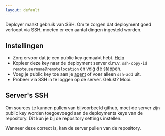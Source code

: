 ```yaml
---
layout: default
---
```


Deployer maakt gebruik van SSH. Om te zorgen dat deployment goed verloopt via SSH, moeten er 
een aantal dingen ingesteld worden.

## Instellingen

- Zorg ervoor dat je een public key gemaakt hebt. [Help](https://help.github.com/articles/connecting-to-github-with-ssh/)
- Kopieer deze key naar de deployment server d.m.v. `ssh-copy-id remoteusername@remotelocation` en 
volg de stappen.
- Voeg je public key toe aan je [agent](https://help.github.com/articles/generating-a-new-ssh-key-and-adding-it-to-the-ssh-agent/#adding-your-ssh-key-to-the-ssh-agent) of 
voer alleen `ssh-add` uit.
- Probeer via SSH in te loggen op de server. Gelukt? Mooi.

## Server's SSH

Om sources te kunnen pullen van bijvoorbeeld github, moet de server zijn public key worden toegoevoegd 
aan de deployments keys van de repository. Dit kun je bij de repository settings instellen.

Wanneer deze correct is, kan de server pullen van de repository. 

